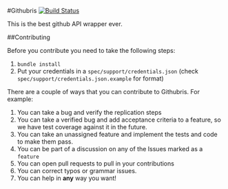 #Githubris [![Build Status](https://secure.travis-ci.org/isaacsanders/githubris.png?branch=master)](http://travis-ci.org/isaacsanders/githubris)

This is the best github API wrapper ever.

##Contributing

Before you contribute you need to take the following steps:

1. `bundle install`
2. Put your credentials in a `spec/support/credentials.json` (check
  `spec/support/credentials.json.example` for format)

There are a couple of ways that you can contribute to Githubris. For example:

1. You can take a bug and verify the replication steps
2. You can take a verified bug and add acceptance criteria to a feature, so we
   have test coverage against it in the future.
3. You can take an unassigned feature and implement the tests and code to make
   them pass.
4. You can be part of a discussion on any of the Issues marked as a
   ```feature```
5. You can open pull requests to pull in your contributions
6. You can correct typos or grammar issues.
7. You can help in __any__ way you want!
